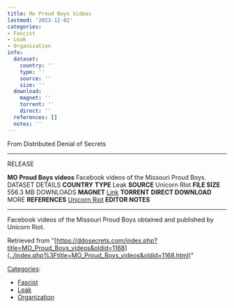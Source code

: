 ```yaml
---
title: Mo Proud Boys Videos
lastmod: '2023-12-02'
categories:
- Fascist
- Leak
- Organization
info:
  dataset:
    country: ''
    type: ''
    source: ''
    size: ''
  download:
    magnet: ''
    torrent: ''
    direct: ''
  references: []
  notes: ''
---
```




From Distributed Denial of Secrets

---
RELEASE

**MO Proud Boys videos**
Facebook videos of the Missouri Proud Boys.
DATASET DETAILS
**COUNTRY**
**TYPE** Leak
**SOURCE** Unicorn RIot
**FILE SIZE** 556.3 MB
DOWNLOADS
**MAGNET** [Link](magnet:?xt=urn:btih:c56e95ac88c040ed8eb4294b5efe05f4ae05bca8&tr=udp://tracker.leechers-paradise.org:6969&tr=udp://zer0day.ch:1337&tr=udp://open.demonii.com:1337&tr=udp://tracker.coppersurfer.tk:6969&tr=udp://exodus.desync.com:6969)
**TORRENT**
**DIRECT DOWNLOAD**
MORE
**REFERENCES**
[Unicorn Riot](https://unicornriot.ninja/2018/guns-and-cereal-inside-the-missouri-proud-boys/)
**EDITOR NOTES**

---

Facebook videos of the Missouri Proud Boys obtained and published by
Unicorn Riot.

Retrieved from
"[https://ddosecrets.com/index.php?title=MO_Proud_Boys_videos&oldid=1168](../index.php%3Ftitle=MO_Proud_Boys_videos&oldid=1168.html)"

[Categories](./Special:Categories.html "Special:Categories"):

- [Fascist](./Category:Fascist.html "Category:Fascist")
- [Leak](./Category:Leak.html "Category:Leak")
- [Organization](./Category:Organization.html "Category:Organization")
